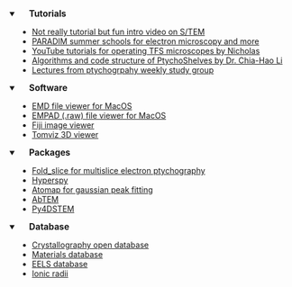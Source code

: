 <details open>
  <summary><strong style="font-size:1.1em; padding-left: 20px;">Tutorials</strong></summary>
  <ul style="font-size:1em; padding-left: 40px;">
    <li><a href="https://www.youtube.com/watch?v=88bMVbx1dzM&ab_channel=Veritasium" target="_blank" rel="noopener noreferrer">Not really tutorial but fun intro video on S/TEM</a></li>
    <li><a href="https://www.paradim.org/summer_schools_past" target="_blank" rel="noopener noreferrer">PARADIM summer schools for electron microscopy and more</a></li>
    <li><a href="https://www.youtube.com/@NicholasRudawski" target="_blank" rel="noopener noreferrer">YouTube tutorials for operating TFS microscopes by Nicholas</a></li>
    <li><a href="https://chiahao-blog.super.site/posts/theory-algorithm-and-code-structure-of-ptychoshelves" target="_blank" rel="noopener noreferrer">Algorithms and code structure of PtychoShelves by Dr. Chia-Hao Li</a></li>
    <li><a href="    https://anl.app.box.com/s/f7lk410lf62rnia70fztd5l7n567btyv" target="_blank" rel="noopener noreferrer">Lectures from ptychogrpahy weekly study group</a></li>
  </ul>
</details>

<details open>
  <summary><strong style="font-size:1.1em; padding-left: 20px;">Software</strong></summary>
  <ul style="font-size:1em; padding-left: 40px;">
    <li><a href="https://lebeau.mit.edu/software/" target="_blank" rel="noopener noreferrer">EMD file viewer for MacOS</a></li>
    <li><a href="https://apps.apple.com/us/app/4d-stem-explorer/id1332413091?mt=12" target="_blank" rel="noopener noreferrer">EMPAD (.raw) file viewer for MacOS</a></li>
    <li><a href="https://imagej.net/software/fiji/" target="_blank" rel="noopener noreferrer">Fiji image viewer</a></li>
    <li><a href="https://tomviz.org" target="_blank" rel="noopener noreferrer">Tomviz 3D viewer</a></li>
  </ul>
</details>

<details open>
  <summary><strong style="font-size:1.1em; padding-left: 20px;">Packages</strong></summary>
  <ul style="font-size:1em; padding-left: 40px;">
    <li><a href="  https://github.com/yijiang1/fold_slice" target="_blank" rel="noopener noreferrer">Fold_slice for multislice electron ptychography</a></li>
    <li><a href="https://hyperspy.org/" target="_blank" rel="noopener noreferrer">Hyperspy</a></li>
    <li><a href="https://atomap.org/start_atomap.html" target="_blank" rel="noopener noreferrer">Atomap for gaussian peak fitting</a></li>
    <li><a href="https://abtem.readthedocs.io/en/latest/intro.html" target="_blank" rel="noopener noreferrer">AbTEM</a></li>
    <li><a href="https://github.com/py4dstem/py4DSTEM" target="_blank" rel="noopener noreferrer">Py4DSTEM</a></li>
  </ul>
</details>


<details open>
  <summary><strong style="font-size:1.1em; padding-left: 20px;">Database</strong></summary>
  <ul style="font-size:1em; padding-left: 40px;">
    <li><a href="https://www.crystallography.net/cod/search.html" target="_blank" rel="noopener noreferrer">Crystallography open database</a></li>
    <li><a href="https://next-gen.materialsproject.org/" target="_blank" rel="noopener noreferrer">Materials database</a></li>
    <li><a href="https://eelsdb.eu" target="_blank" rel="noopener noreferrer">EELS database</a></li>
    <li><a href="http://abulafia.mt.ic.ac.uk/shannon/ptable.php" target="_blank" rel="noopener noreferrer">Ionic radii</a></li>
  </ul>
</details>
